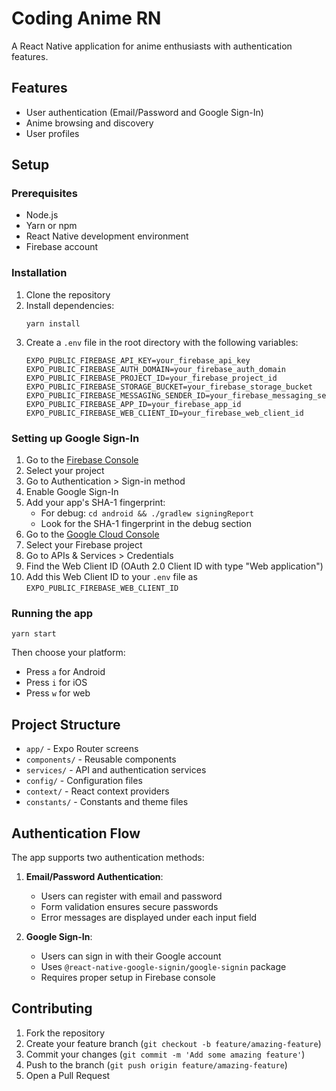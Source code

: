 # Coding Anime RN

A React Native application for anime enthusiasts with authentication features.

## Features

- User authentication (Email/Password and Google Sign-In)
- Anime browsing and discovery
- User profiles

## Setup

### Prerequisites

- Node.js
- Yarn or npm
- React Native development environment
- Firebase account

### Installation

1. Clone the repository
2. Install dependencies:
   ```
   yarn install
   ```
3. Create a `.env` file in the root directory with the following variables:
   ```
   EXPO_PUBLIC_FIREBASE_API_KEY=your_firebase_api_key
   EXPO_PUBLIC_FIREBASE_AUTH_DOMAIN=your_firebase_auth_domain
   EXPO_PUBLIC_FIREBASE_PROJECT_ID=your_firebase_project_id
   EXPO_PUBLIC_FIREBASE_STORAGE_BUCKET=your_firebase_storage_bucket
   EXPO_PUBLIC_FIREBASE_MESSAGING_SENDER_ID=your_firebase_messaging_sender_id
   EXPO_PUBLIC_FIREBASE_APP_ID=your_firebase_app_id
   EXPO_PUBLIC_FIREBASE_WEB_CLIENT_ID=your_firebase_web_client_id
   ```

### Setting up Google Sign-In

1. Go to the [Firebase Console](https://console.firebase.google.com/)
2. Select your project
3. Go to Authentication > Sign-in method
4. Enable Google Sign-In
5. Add your app's SHA-1 fingerprint:
   - For debug: `cd android && ./gradlew signingReport`
   - Look for the SHA-1 fingerprint in the debug section
6. Go to the [Google Cloud Console](https://console.cloud.google.com/)
7. Select your Firebase project
8. Go to APIs & Services > Credentials
9. Find the Web Client ID (OAuth 2.0 Client ID with type "Web application")
10. Add this Web Client ID to your `.env` file as `EXPO_PUBLIC_FIREBASE_WEB_CLIENT_ID`

### Running the app

```
yarn start
```

Then choose your platform:
- Press `a` for Android
- Press `i` for iOS
- Press `w` for web

## Project Structure

- `app/` - Expo Router screens
- `components/` - Reusable components
- `services/` - API and authentication services
- `config/` - Configuration files
- `context/` - React context providers
- `constants/` - Constants and theme files

## Authentication Flow

The app supports two authentication methods:

1. **Email/Password Authentication**:
   - Users can register with email and password
   - Form validation ensures secure passwords
   - Error messages are displayed under each input field

2. **Google Sign-In**:
   - Users can sign in with their Google account
   - Uses `@react-native-google-signin/google-signin` package
   - Requires proper setup in Firebase console

## Contributing

1. Fork the repository
2. Create your feature branch (`git checkout -b feature/amazing-feature`)
3. Commit your changes (`git commit -m 'Add some amazing feature'`)
4. Push to the branch (`git push origin feature/amazing-feature`)
5. Open a Pull Request 